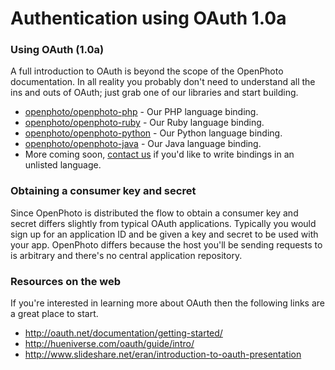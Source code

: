 Authentication using OAuth 1.0a
=======================

### Using OAuth (1.0a)

A full introduction to OAuth is beyond the scope of the OpenPhoto documentation.
In all reality you probably don't need to understand all the ins and outs of OAuth; just grab one of our libraries and start building.

* <a href="https://github.com/photo/openphoto-php">openphoto/openphoto-php</a> - Our PHP language binding.
* <a href="https://github.com/photo/openphoto-ruby">openphoto/openphoto-ruby</a> - Our Ruby language binding.
* <a href="https://github.com/photo/openphoto-python">openphoto/openphoto-python</a> - Our Python language binding.
* <a href="https://github.com/photo/openphoto-java">openphoto/openphoto-java</a> - Our Java language binding.
* More coming soon, <a href="mailto:hello@openphoto.me">contact us</a> if you'd like to write bindings in an unlisted language.

### Obtaining a consumer key and secret

Since OpenPhoto is distributed the flow to obtain a consumer key and secret differs slightly from typical OAuth applications.
Typically you would sign up for an application ID and be given a key and secret to be used with your app.
OpenPhoto differs because the host you'll be sending requests to is arbitrary and there's no central application repository.

### Resources on the web

If you're interested in learning more about OAuth then the following links are a great place to start.

* http://oauth.net/documentation/getting-started/
* http://hueniverse.com/oauth/guide/intro/
* http://www.slideshare.net/eran/introduction-to-oauth-presentation
